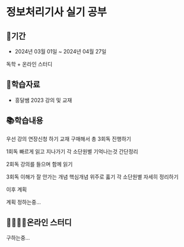 # 정보처리기사 실기 공부

## 📅기간
- 2024년 03월 01일 ~ 2024년 04월 27일

독학 + 온라인 스터디

## 📜학습자료
- 흥달쌤 2023 강의 및 교재

## 📚학습내용

우선 강의 연장신청 하기 
교재 구매해서 총 3회독 진행하기 

1회독
빠르게 읽고 지나가기 
각 소단원별 기억나는것 간단정리 

2회독
강의를 들으며 함께 읽기

3회독
이해가 잘 안가는 개념 핵심개념 위주로 훓기 
각 소단원별 자세히 정리하기 

이후 계획

계획 정하는중...

## 👨‍👨‍👧‍👧온라인 스터디

구하는중...
